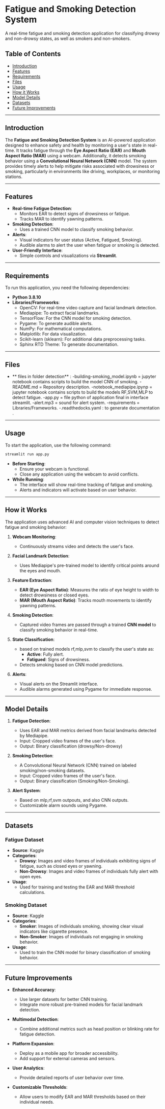 # Fatigue and Smoking Detection System

A real-time fatigue and smoking detection application for classifying drowsy and non-drowsy states, as well as smokers and non-smokers.

## Table of Contents

- [Introduction](#introduction)
- [Features](#features)
- [Requirements](#requirements)
- [Files](#files)
- [Usage](#usage)
- [How it Works](#how-it-works)
- [Model Details](#model-details)
- [Datasets](#datasets)
- [Future Improvements](#future-improvements)

---

## Introduction

The **Fatigue and Smoking Detection System** is an AI-powered application designed to enhance safety and health by monitoring a user's state in real-time. It tracks fatigue through the **Eye Aspect Ratio (EAR)** and **Mouth Aspect Ratio (MAR)** using a webcam. Additionally, it detects smoking behavior using a **Convolutional Neural Network (CNN)** model. The system provides timely alerts to help mitigate risks associated with drowsiness or smoking, particularly in environments like driving, workplaces, or monitoring stations.

---

## Features

- **Real-time Fatigue Detection**:
  - Monitors EAR to detect signs of drowsiness or fatigue.
  - Tracks MAR to identify yawning patterns.
- **Smoking Detection**:
  - Uses a trained CNN model to classify smoking behavior.
- **Alerts**:
  - Visual indicators for user status (Active, Fatigued, Smoking).
  - Audible alarms to alert the user when fatigue or smoking is detected.
- **User-Friendly Interface**:
  - Simple controls and visualizations via **Streamlit**.

---

## Requirements

To run this application, you need the following dependencies:

- **Python 3.8.10**
- **Libraries/Frameworks**:
  - OpenCV: For real-time video capture and facial landmark detection.
  - Mediapipe: To extract facial landmarks.
  - TensorFlow: For the CNN model for smoking detection.
  - Pygame: To generate audible alerts.
  - NumPy: For mathematical computations.
  - Matplotlib: For data visualization.
  - Scikit-learn (sklearn): For additional data preprocessing tasks.
  - Sphinx RTD Theme: To generate documentation.

---

## Files
- ** files in folder detection** :
  -building-smoking_model.ipynb = jupyter notebook contains scripts to build the model CNN of smoking.
  -README.md = Repository description.
  -notebook_mediapipe.ipynp = jupyter notebook contains scripts to build the models RF,SVM,MLP to detect fatigue.
  -app.py = file python of application final in interface streamlit.
  -alert.mp3 = sound for alert system.
  -requirements = Libraries/Frameworks.
  -.readthedocks.yaml : to generate documentation .
        
        
---


## Usage

To start the application, use the following command:
```bash
streamlit run app.py
```

- **Before Starting**:
  - Ensure your webcam is functional.
  - Close any application using the webcam to avoid conflicts.
- **While Running**:
  - The interface will show real-time tracking of fatigue and smoking.
  - Alerts and indicators will activate based on user behavior.

---

## How it Works

The application uses advanced AI and computer vision techniques to detect fatigue and smoking behavior:

1. **Webcam Monitoring**:
   - Continuously streams video and detects the user's face.

2. **Facial Landmark Detection**:
   - Uses Mediapipe's pre-trained model to identify critical points around the eyes and mouth.

3. **Feature Extraction**:
   - **EAR (Eye Aspect Ratio)**: Measures the ratio of eye height to width to detect drowsiness or closed eyes.
   - **MAR (Mouth Aspect Ratio)**: Tracks mouth movements to identify yawning patterns.

4. **Smoking Detection**:
   - Captured video frames are passed through a trained **CNN model** to classify smoking behavior in real-time.

5. **State Classification**:
   - based on trained models rf,mlp,svm to classify the user's state as:
     - **Active**: Fully alert.
     - **Fatigued**: Signs of drowsiness.
   - Detects smoking based on CNN model predictions.

6. **Alerts**:
   - Visual alerts on the Streamlit interface.
   - Audible alarms generated using Pygame for immediate response.

---

## Model Details

1. **Fatigue Detection**:
   - Uses EAR and MAR metrics derived from facial landmarks detected by Mediapipe.
   - Input: Cropped video frames of the user's face.
   - Output: Binary classification (drowsy/Non-drowsy)
2. **Smoking Detection**:
   - A Convolutional Neural Network (CNN) trained on labeled smoking/non-smoking datasets.
   - Input: Cropped video frames of the user's face.
   - Output: Binary classification (Smoking/Non-Smoking).

3. **Alert System**:
   - Based on mlp,rf,svm outpouts, and also CNN outputs.
   - Customizable alarm sounds using Pygame.

---

## Datasets

### Fatigue Dataset
- **Source**: Kaggle
- **Categories**:
  - **Drowsy**: Images and video frames of individuals exhibiting signs of fatigue, such as closed eyes or yawning.
  - **Non-Drowsy**: Images and video frames of individuals fully alert with open eyes.
- **Usage**:
  - Used for training and testing the EAR and MAR threshold calculations.

### Smoking Dataset
- **Source**: Kaggle
- **Categories**:
  - **Smoker**: Images of individuals smoking, showing clear visual indicators like cigarette presence.
  - **Non-Smoker**: Images of individuals not engaging in smoking behavior.
- **Usage**:
  - Used to train the CNN model for binary classification of smoking behavior.

---

## Future Improvements

- **Enhanced Accuracy**:
  - Use larger datasets for better CNN training.
  - Integrate more robust pre-trained models for facial landmark detection.

- **Multimodal Detection**:
  - Combine additional metrics such as head position or blinking rate for fatigue detection.

- **Platform Expansion**:
  - Deploy as a mobile app for broader accessibility.
  - Add support for external cameras and sensors.

- **User Analytics**:
  - Provide detailed reports of user behavior over time.

- **Customizable Thresholds**:
  - Allow users to modify EAR and MAR thresholds based on their individual needs.
